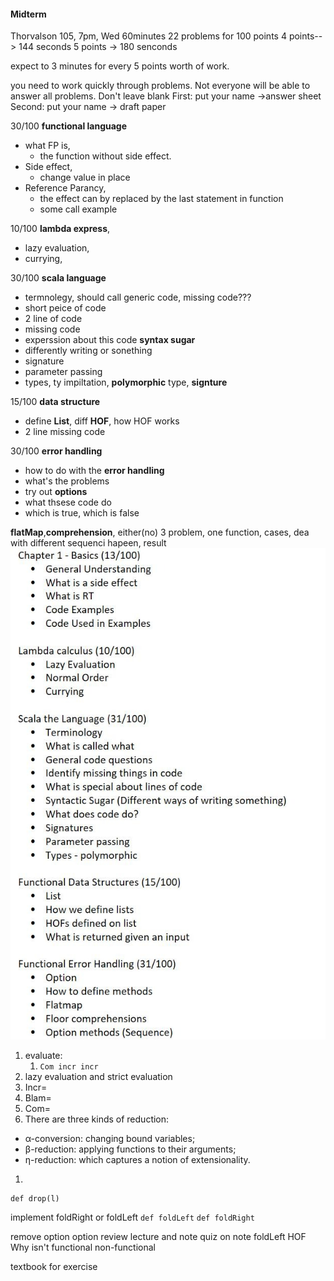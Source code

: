 #### Midterm
Thorvalson 105, 7pm, Wed
60minutes
22 problems for 100 points
4 points--> 144 seconds
5 points -> 180 senconds

expect to 3 minutes for every 5 points worth of work.

you need to work quickly through problems.
Not everyone will be able to answer all problems.
Don't leave blank
First: put your name ->answer sheet
Second: put your name -> draft paper

30/100 **functional language**
* what FP is, 
  * the function without side effect.
* Side effect, 
  * change value in place
* Reference Parancy, 
  * the effect can by replaced by the last statement in function
  * some call example

10/100 **lambda express**, 
* lazy evaluation,
* currying,

30/100 **scala language**
  - termnolegy, should call  generic code, missing code???
  - short peice of code
  - 2 line of code
  - missing code
  - experssion about this code
**syntax sugar**
- differently writing or sonething
- signature
- parameter passing
- types, ty impiltation, **polymorphic** type, **signture**
 
 15/100 **data structure**
  - define **List**, diff **HOF**, how HOF works
  - 2 line missing code

 30/100 **error handling**
  - how to do with the **error handling**
  - what's the problems
  - try out **options**
  - what thsese code do
  - which is true, which is false

 **flatMap**,**comprehension**, either(no) 
 3 problem, one function, cases, dea with different sequenci hapeen, result
![picture 1](../images/7d4dd913500d2b04e49bb94a96134ee7e94d7fd58361a8e8c3fc12f0a6c7806e.png)  


1. evaluate:
   1.  `Com incr incr  `
2. lazy evaluation and strict evaluation
3. Incr=
4. Blam=
5. Com=
6. There are three kinds of reduction:
  - α-conversion: changing bound variables;
  - β-reduction: applying functions to their arguments;
  - η-reduction: which captures a notion of extensionality.
1. 
```
def drop(l)
```
implement foldRight or foldLeft
`def foldLeft`
`def foldRight`

remove option
option
review lecture and note
quiz on note
foldLeft
HOF
Why isn't functional
non-functional

textbook for exercise
